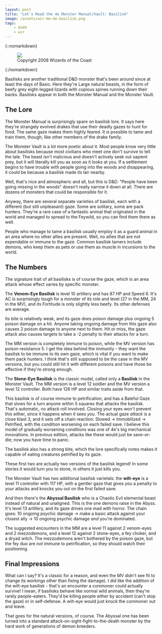 ```yaml
---
layout: post
title: "Let's Read the 4e Monster Manual/Vault: Basilisk"
image: /assets/wir-mm-4e-basilisk.png
tags:
    - dnd4
    - wir
---
```


{::nomarkdown}
<figure class="left">
  <img src="{{ "/assets/wir-mm-4e-basilisk.png" | absolute_url }}"/>
  <figcaption>
    Copyright 2008 Wizards of the Coast
  </figcaption>
</figure>
{:/nomarkdown}

Basilisks are another traditional D&D monster that's been around since at least
the days of Basic. Here they're Large natural beasts, in the form of beefy grey
eight-legged lizards with copious spines running down their backs. Basilisks
appear in both the Monster Manual and the Monster Vault.

## The Lore

The Monster Manual is surprisingly spare on basilisk lore. It says here they're
strangely evolved drakes that use their deadly gazes to hunt for food. The same
gaze makes them highly feared. It _is_ possible to tame and train them, though,
like other members of the drake family.

The Monster Vault is a lot more poetic about it. Most people know very little
about basilisks because most civilians who meet one don't survive to tell the
tale. The beast isn't malicious and doesn't actively seek out sapient prey, but
it will literally kill you as soon as it looks at you. If a settlement begins to
have trouble with people going into the woods and disappearing, it could be
because a basilisk made its lair nearby.

Well, that's nice and atmospheric and all, but this is D&D. "People have been
going missing in the woods" doesn't really narrow it down at all. There are
dozens of monsters that could be responsible for it.

Anyway, there are several separate varieties of basilisk, each with a different
(but still unpleasant) gaze. Some are solitary, some are pack hunters. They're a
rare case of a fantastic animal that originated in the world and managed to
spread to the Feywild, so you can find them there as well.

People who manage to tame a basilisk usually employ it as a guard animal in an
area where no other allies are present. Well, no allies that are not expendable
or immune to the gaze. Common basilisk tamers include demons, who keep them as
pets or use them as muscle in incursions to the world.

## The Numbers

The signature trait of all basilisks is of course the gaze, which is an area
attack whose effect varies by specific monster.

The **Venom-Eye Basilisk** is level 10 artillery and has 87 HP and Speed 6. It's
AC is surprisingly tough for a monster of its role and level (27 in the MM, 24
in the MV), and its Fortitude is only slightly less beefy. Its other defenses
are average.

Its bite is relatively weak, and its gaze does poison damage plus ongoing 5
poison damage on a hit. Anyone taking ongoing damage from this gaze also causes
2 poison damage to anyone next to them. Hit or miss, the gaze attack also causes
targets to take a -2 penalty to their attacks for a turn.

The MM version is completely immune to poison, while the MV version has poison
resistance 5. I get the idea behind the immunity - they want the basilisk to be
immune to its own gaze, which is vital if you want to make them pack hunters. I
_think_ that's still supposed to be the case in the MV versions, but you could
still hit it with different poisons and have those be effective if they're
strong enough.

The **Stone-Eye Basilisk** is the classic model, called only a **Basilisk** in
the Monster Vault. The MM version is a level 12 soldier and the MV version a
level 12 controller. Both have 126 HP and similar traits aside from that.

This basilisk is of course immune to petrification, and has a Baleful Gaze that
slows for a turn anyone within 5 squares that attacks the basilisk. That's
automatic, no attack roll involved. Closing your eyes won't prevent this either,
since it happens when _it_ sees _you_. The actual gaze _attack_ is a close blast
3, and it sets off a chain reaction: Slowed -> Immobilized -> Petrified, with
the condition worsening on each failed save. I believe this model of gradually
worsening conditions was one of 4e's big mechanical innovations. In previous
edition, attacks like these would just be save-or-die; now you have time to
panic.

The basilisk also has a strong bite, which the lore specifically notes makes it
capable of eating creatures petrified by its gaze.

These first two are actually two versions of the basilisk legend! In some
stories it would turn you to stone, in others it just kills you.

The Monster Vault has two additional basilisk varietals: the **wilt-eye** is a
level 11 controller with 117 HP, with a gentler gaze that gives you a penalty to
your attacks and knocks you out on the first failed save.

And then there's the **Abyssal Basilisk** who is a Chaotic Evil elemental beast
instead of natural and unaligned. This is the one demons raise in the
Abyss. It's level 13 artillery, and its gaze drives one mad with horror. The
chain goes: 10 ongoing psychic damage -> make a basic attack against your
closest ally -> 10 ongoing psychic damage _and_ you're dominated.

The suggested encounters in the MM are a level 11 against 2 venom-eyes and 2
mezzodemons, and a level 12 against 2 stone-eyes, a fey choker, and a dryad
witch. The mezzodemons aren't bothered by the poison gaze, but the fey duo are
_not_ immune to petrification, so they should watch their positioning.

## Final Impressions

What can I say? It's a classic for a reason, and even the MV didn't see fit to
change its workings other than fixing the damage). I did like the addition of
the wilt-eye basilisk - that's an encounter a commoner could actually survive! I
mean, if basilisks behave like normal wild animals, then they're rarely
people-eaters. They'd be killing people either by accident (can't stop the gaze)
or in self-defense. A wilt-eye would just knock the commoner out and leave.

That goes for the natural versions, of course. The Abyssal one has been turned
into a standard attack-on-sight-fight-to-the-death monster by the hard work of
generations of demon breeders.
